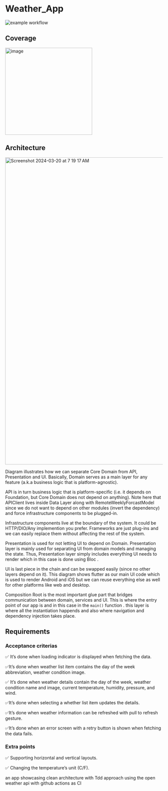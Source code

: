 # Weather_App
![example workflow](https://github.com/abdahad1996/Weather_App/actions/workflows/main.yml/badge.svg)
## Coverage
<img width="278" alt="image" src="https://github.com/abdahad1996/Weather_App/assets/28492677/add5d4b2-2baf-43f4-a537-aeb8da951151">

## Architecture
<img width="981" alt="Screenshot 2024-03-20 at 7 19 17 AM" src="https://github.com/abdahad1996/Weather_App/assets/28492677/976d7452-0388-471e-abd1-6a5ce97174f3">

Diagram illustrates how we can separate Core Domain from API, Presentation and UI. Basically, Domain serves as a main layer for any feature (a.k.a business logic that is platform-agnostic).

API is in turn business logic that is platform-specific (i.e. it depends on Foundation, but Core Domain does not depend on anything). Note here that APIClient lives inside Data Layer along with RemoteWeeklyForcastModel since we do not want to depend on other modules (invert the dependency) and force infrastructure components to be plugged-in.

Infrastructure components live at the boundary of the system. It could be HTTP/DIO/Any implemention you prefer. Frameworks are just plug-ins and we can easily replace them without affecting the rest of the system.

Presentation is used for not letting UI to depend on Domain. Presentation layer is mainly used for separating UI from domain models and managing the state. Thus, Presentation layer simply includes everything UI needs to render which in this case is done using Bloc .

UI is last piece in the chain and can be swapped easily (since no other layers depend on it). This diagram shows flutter as our main UI code which is used to render Android and iOS but we can reuse everything else as well for other platforms like web and desktop.

Composition Root is the most important glue part that bridges communication between domain, services and UI. This is where the entry point of our app is and in this case in the `main()` function . this layer is where all the instantiation happends and also where navigation and dependency injection takes place.

## Requirements
### Acceptance criterias
✅ It’s done when loading indicator is displayed when fetching the data.

✅It’s done when weather list item contains the day of the week abbreviation, weather condition
image.

✅ It’s done when weather details contain the day of the week, weather condition name and image,
current temperature, humidity, pressure, and wind.

✅It’s done when selecting a whether list item updates the details.

✅It’s done when weather information can be refreshed with pull to refresh gesture.

✅It’s done when an error screen with a retry button is shown when fetching the data fails.

### Extra points
✅ Supporting horizontal and vertical layouts.

✅ Changing the temperature’s unit (C/F).

an app showcasing clean architecture with Tdd approach using the open weather api with github actions as CI
